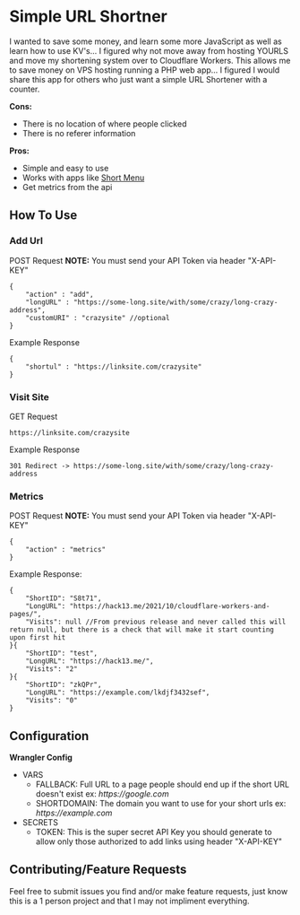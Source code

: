 # Simple URL Shortner 

I wanted to save some money, and learn some more JavaScript as well as learn how to use KV's... I figured why not move away from hosting YOURLS and move my shortening system over to Cloudflare Workers. This allows me to save money on VPS hosting running a PHP web app... I figured I would share this app for others who just want a simple URL Shortener with a counter.

**Cons:**
 - There is no location of where people clicked
 - There is no referer information

**Pros:**
 - Simple and easy to use
 - Works with apps like [Short Menu](https://hack13.link/DS9QH)
 - Get metrics from the api

## How To Use

### Add Url
POST Request **NOTE:** You must send your API Token via header "X-API-KEY"
```json3
{
    "action" : "add",
    "longURL" : "https://some-long.site/with/some/crazy/long-crazy-address",
    "customURI" : "crazysite" //optional
}
```
Example Response
```json3
{
    "shortul" : "https://linksite.com/crazysite"
}
```
### Visit Site
GET Request
```
https://linksite.com/crazysite
```
Example Response
```
301 Redirect -> https://some-long.site/with/some/crazy/long-crazy-address
```

### Metrics
POST Request **NOTE:** You must send your API Token via header "X-API-KEY"
```json3
{
    "action" : "metrics"
}
```
Example Response:
```json3
{
    "ShortID": "S8t71",
    "LongURL": "https://hack13.me/2021/10/cloudflare-workers-and-pages/",
    "Visits": null //From previous release and never called this will return null, but there is a check that will make it start counting upon first hit
}{
    "ShortID": "test",
    "LongURL": "https://hack13.me/",
    "Visits": "2"
}{
    "ShortID": "zkQPr",
    "LongURL": "https://example.com/lkdjf3432sef",
    "Visits": "0"
}
```

## Configuration

**Wrangler Config**
 - VARS
   - FALLBACK: Full URL to a page people should end up if the short URL doesn't exist ex: _https://google.com_
   - SHORTDOMAIN: The domain you want to use for your short urls ex: _https://example.com_
 - SECRETS
   - TOKEN: This is the super secret API Key you should generate to allow only those authorized to add links using header "X-API-KEY"

## Contributing/Feature Requests

Feel free to submit issues you find and/or make feature requests, just know this is a 1 person project and that I may not impliment everything.

